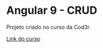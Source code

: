 # Angular 9 - CRUD
Projeto criado no curso da Cod3r.

[Link do curso](https://www.cod3r.com.br/courses/angular-9-essencial)
